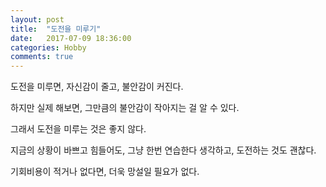 ```yaml
---
layout: post
title:  "도전을 미루기" 
date:   2017-07-09 18:36:00
categories: Hobby
comments: true
---
```

도전을 미루면, 자신감이 줄고, 불안감이 커진다. 

하지만 실제 해보면, 그만큼의 불안감이 작아지는 걸 알 수 있다. 

그래서 도전을 미루는 것은 좋지 않다. 

지금의 상황이 바쁘고 힘들어도, 그냥 한번 연습한다 생각하고, 도전하는 것도 괜찮다.

기회비용이 적거나 없다면, 더욱 망설일 필요가 없다.


